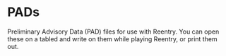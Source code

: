 # PADs
Preliminary Advisory Data (PAD) files for use with Reentry.  You can open these on a tabled and write on them while playing Reentry, or print them out.
